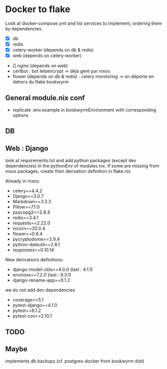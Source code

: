 # Docker to flake

Look at docker-compose.yml and list services to implement, ordering them by dependencies.

* [x] db
* [x] redis
* [x] celery-worker (depends on db & redis)
* [x] web (depends on celery-worker)
* [] nginx (depends on web)
* certbot : bot letsencrypt -> déjà géré par nixos
* flower (depends on db & redis) : celery monitoring -> on déporte en dehors du flake bookwyrm

## General module.nix conf

* replicate .env.example in bookwyrmEnvironment with corresponding options

## DB



## Web : Django

look at requirements.txt and add python packages (except dev dependencies) in the pythonEnv of modules.nix. If some are missing from nixos packages, create their derivation definition in flake.nix

Already in nixos: 
- celery==4.4.2
- Django==3.0.7
- Markdown==3.3.3
- Pillow>=7.1.0
- psycopg2==2.8.4
- redis==3.4.1
- requests==2.22.0
- nicorn==20.0.4
- flower==0.9.4
- pycryptodome==3.9.4
- python-dateutil==2.8.1
- responses==0.10.14

New derivations definitions:
- django-model-utils==4.0.0 (last : 4.1.1)
- environs==7.2.0 (last : 9.3.1)
- django-rename-app==0.1.2

we do not add dev dependencies
- coverage==5.1
- pytest-django==4.1.0
- pytest==6.1.2
- pytest-cov==2.10.1

## TODO

## Maybe

implements db backups (cf. postgres-docker from bookwyrm dist)


